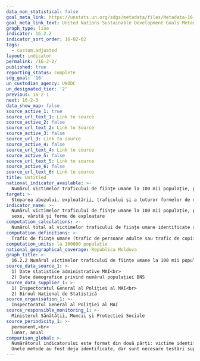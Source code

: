 ```yaml
---
data_non_statistical: false
goal_meta_link: https://unstats.un.org/sdgs/metadata/files/Metadata-16-02-02.pdf
goal_meta_link_text: United Nations Sustainable Development Goals Metadata (pdf 1361kB)
graph_type: line
indicator: 16.2.2
indicator_sort_order: 16-02-02
tags:
  - custom.adjusted
layout: indicator
permalink: /16-2-2/
published: true
reporting_status: complete
sdg_goal: '16'
un_custodian_agency: UNODC
un_designated_tier: '2'
previous: 16-2-1
next: 16-2-3
data_show_map: false
source_active_1: true
source_url_text_1: Link to source
source_active_2: false
source_url_text_2: Link to Source
source_active_3: false
source_url_3: Link to source
source_active_4: false
source_url_text_4: Link to source
source_active_5: false
source_url_text_5: Link to source
source_active_6: false
source_url_text_6: Link to source
title: Untitled
national_indicator_available: >-
  Numărul victimelor traficului de ființe umane la 100 mii populație, pe sexe, grupe de vârstă și forme de exploatare
target: >-
  Stoparea abuzului, exploatării, traficului și a tuturor formelor de violență și  torturii copiilor
indicator_name: >-
  Numărul victimelor traficului de ființe umane la 100 mii populație, pe<br> 
  sexe, vârstă și forme de exploatare
computation_calculations: >-
  Numărul total al victimelor traficului de ființe umane identificate raportat la total populație100000
computation_definitions: >-
  Trafic de ființe umane (trafic de persoane adulte sau trafic de copii) - recrutarea, transportarea, transferul, adăpostirea sau primirea de persoane, prin amenințare cu forța sau prin folosirea forței ori a unor alte mijloace de constrângere, prin răpire, fraudă, înșelăciune, abuz de putere sau de situație de vulnerabilitate ori prin darea sau primirea de bani ori de beneficii de orice gen pentru a obține consimțământul unei persoane care deține controlul asupra unei alte persoane, în scopul exploatării acesteia. Victimă a traficului de ființe umane – persoană fizică constatată ca fiind supusă acțiunilor de trafic menționate. (art. 2, alin. 1 și 11 din Legea nr. 241 din  20.10.2005 privind prevenirea și combaterea traficului de ființe umane)
computation_units: la 100000 populație
national_geographical_coverage: Republica Moldova
graph_title: >-
  16.2.2 Numărul victimelor traficului de ființe umane la 100 mii populație, pe sexe, grupe de vârstă și forme de exploatare
source_data_source_1: >-
  1) Date statistice administrative MAI<br> 
  2) Date demografice privind numărul populației BNS
source_data_supplier_1: >-
  1) Inspectoratul General al Poliției al MAI<br> 
  2) Biroul Național de Statistică
source_organisation_1: >-
  Inspectoratul General al Poliției al MAI
source_responsible_monitoring_1: >-
  Ministerul Sănătății, Muncii și Protecției Sociale
source_periodicity_1: >-
  permanent,<br> 
  lunar, anual
comparison_global: >-
  Numărătorul indicatorului este format din două părți: victime identificate și neidentificate ale TFU. Nu exista date privind victimele neidentificate, la nivel global se lucrează asupra metodologiei de estimare. <br> 
  Unele metode au fost deja identificate, dar sunt necesare testări suplimentare pentru a dezvolta o abordare consolidată și coordonată. Metoda de estimare a victimelor neidentificate TFU ar trebui să permită evaluarea caracteristicilor victimelor (sex și vârstă) și a formelor de exploatare la care aceasta a fost supusă.
---
```

